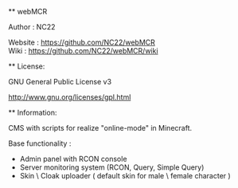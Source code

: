 ** webMCR

 Author : NC22 
 
 Website : https://github.com/NC22/webMCR  
 Wiki : https://github.com/NC22/webMCR/wiki

** License: 

 GNU General Public License v3 
 
 http://www.gnu.org/licenses/gpl.html 

** Information:

CMS with scripts for realize "online-mode" in Minecraft.

Base functionality :

- Admin panel with RCON console
- Server monitoring system (RCON, Query, Simple Query)
- Skin \ Cloak uploader ( default skin for male \ female character )

